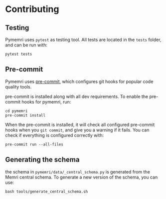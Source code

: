 # Contributing

## Testing
Pymemri uses `pytest` as testing tool. All tests are located in the `tests` folder, and can be run with:

```
pytest tests
```

## Pre-commit

Pymemri uses [pre-commit](https://pre-commit.com/), which configures git hooks for popular code quality tools.

pre-commit is installed along with all dev requirements. To enable the pre-commit hooks for pymemri, run:

```
cd pymemri
pre-commit install
```

When the pre-commit is installed, it will check all configured pre-commit hooks when you `git commit`, and give you a warning if it fails.
You can check if everything is configured correctly with:

```
pre-commit run --all-files
```

## Generating the schema

the schema in `pymemri/data/_central_schema.py` is generated from the Memri central schema. To generate a new version of the schema, you can use:

```
bash tools/generate_central_schema.sh
```
